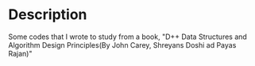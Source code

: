 # Description

Some codes that I wrote to study from a book, "D++ Data Structures and Algorithm Design Principles(By John Carey, Shreyans Doshi ad Payas Rajan)"
